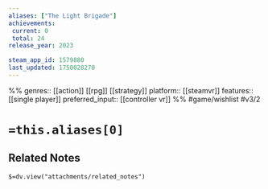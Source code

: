 ```yaml
---
aliases: ["The Light Brigade"]
achievements:
 current: 0
 total: 24
release_year: 2023

steam_app_id: 1579880
last_updated: 1750028270
---
```

%%
genres:: [[action]] [[rpg]] [[strategy]]
platform:: [[steamvr]]
features:: [[single player]]
preferred_input:: [[controller vr]]
%%
#game/wishlist
#v3/2

# `=this.aliases[0]`
## Related Notes
`$=dv.view("attachments/related_notes")`